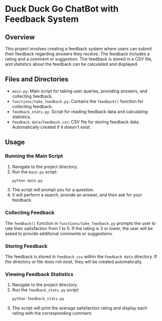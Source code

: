 # Duck Duck Go ChatBot with Feedback System

## Overview

This project involves creating a feedback system where users can submit their feedback regarding answers they receive. The feedback includes a rating and a comment or suggestion. The feedback is stored in a CSV file, and statistics about the feedback can be calculated and displayed.


## Files and Directories

- `main.py`: Main script for taking user queries, providing answers, and collecting feedback.
- `functions/take_feedback.py`: Contains the `feedback()` function for collecting feedback.
- `feedback_stats.py`: Script for reading feedback data and calculating statistics.
- `Feedback data/Feedback.csv`: CSV file for storing feedback data. Automatically created if it doesn't exist.

## Usage

### Running the Main Script

1. Navigate to the project directory.
2. Run the `main.py` script:
    ```bash
    python main.py
    ```
3. The script will prompt you for a question.
4. It will perform a search, provide an answer, and then ask for your feedback.

### Collecting Feedback

The `feedback()` function in `functions/take_feedback.py` prompts the user to rate their satisfaction from 1 to 5. If the rating is 3 or lower, the user will be asked to provide additional comments or suggestions.

### Storing Feedback

The feedback is stored in `Feedback.csv` within the `Feedback data` directory. If the directory or file does not exist, they will be created automatically.

### Viewing Feedback Statistics

1. Navigate to the project directory.
2. Run the `feedback_stats.py` script:
    ```bash
    python feedback_stats.py
    ```
3. The script will print the average satisfaction rating and display each rating with the corresponding comment.
